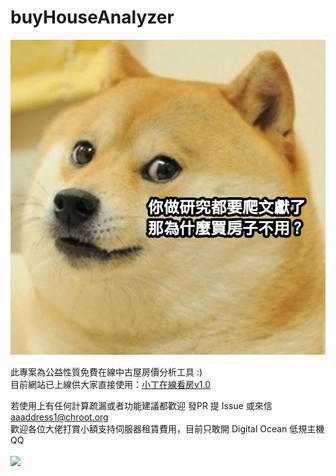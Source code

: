 # buyHouseAnalyzer

![](1645783587776.png)

此專案為公益性質免費在線中古屋房價分析工具 :)<br>
目前網站已上線供大家直接使用：[小丁在線看房v1.0](http://house.30cm.tw/)

若使用上有任何計算疏漏或者功能建議都歡迎 發PR 提 Issue 或來信 aaaddress1@chroot.org<br>
歡迎各位大佬打賞小額支持伺服器租賃費用，目前只敢開 Digital Ocean 低規主機 QQ<br><br>
   <a href="https://www.buymeacoffee.com/aaaddress1"><img src="https://img.buymeacoffee.com/button-api/?text=打賞支持🙏&emoji=&slug=aaaddress1&button_colour=FFDD00&font_colour=000000&font_family=Cookie&outline_colour=000000&coffee_colour=ffffff" /></a>
       
